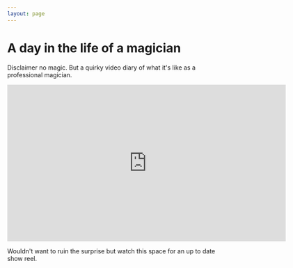 ```yaml
---
layout: page
---
```

# A day in the life of a magician
Disclaimer no magic. But a quirky video diary of what it's like as a professional magician.

<iframe src="https://spark.adobe.com/video/HlJaGwjWtKjSK/embed"  width="640" height="360" frameborder="0" allowfullscreen></iframe>

Wouldn't want to ruin the surprise but watch this space for an up to date show reel.